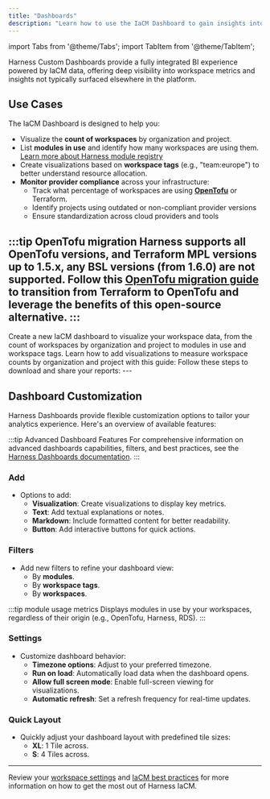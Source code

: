 ```yaml
---
title: "Dashboards"
description: "Learn how to use the IaCM Dashboard to gain insights into workspace usage, visualize data, and customize your dashboard for better decision-making."
---
```


import Tabs from '@theme/Tabs';
import TabItem from '@theme/TabItem';

Harness Custom Dashboards provide a fully integrated BI experience powered by IaCM data, offering deep visibility into workspace metrics and insights not typically surfaced elsewhere in the platform.

## Use Cases
The IaCM Dashboard is designed to help you:

- Visualize the **count of workspaces** by organization and project.
- List **modules in use** and identify how many workspaces are using them. [Learn more about Harness module registry](/docs/infra-as-code-management/registry/module-registry/module-registry-code-structure)
- Create visualizations based on **workspace tags** (e.g., "team:europe") to better understand resource allocation.
- **Monitor provider compliance** across your infrastructure:
  - Track what percentage of workspaces are using [**OpenTofu**](https://opentofu.org/) or Terraform.
  - Identify projects using outdated or non-compliant provider versions
  - Ensure standardization across cloud providers and tools

:::tip OpenTofu migration
Harness supports all OpenTofu versions, and Terraform MPL versions up to 1.5.x, any BSL versions (from 1.6.0) are not supported. 
Follow this [**OpenTofu migration guide**](https://opentofu.org/docs/intro/migration/) to transition from Terraform to OpenTofu and leverage the benefits of this open-source alternative.
:::
---

<Tabs>
<TabItem value="Create a Dashboard">
Create a new IaCM dashboard to visualize your workspace data, from the count of workspaces by organization and project to modules in use and workspace tags.
<DocVideo src="https://app.tango.us/app/embed/a3d70367-96a8-4047-865d-05084dedb47b?skipCover=false&defaultListView=false&skipBranding=false&makeViewOnly=true&hideAuthorAndDetails=true" title="Add Dashboards in Harness" />
</TabItem>
<TabItem value="Add Visualizations">
Learn how to add visualizations to measure workspace counts by organization and project with this guide:

<DocVideo src="https://app.tango.us/app/embed/1072b10f-b9a9-45f8-b83f-c42884300cc3?skipCover=false&defaultListView=false&skipBranding=false&makeViewOnly=true&hideAuthorAndDetails=true" title="Add Visualization in IaCM Dashboard" />
</TabItem>
<TabItem value="Download Reports">
Follow these steps to download and share your reports:

<DocVideo src="https://app.tango.us/app/embed/bc2589cb-951a-43ae-b570-6ed205bdd3f3?skipCover=false&defaultListView=false&skipBranding=false&makeViewOnly=true&hideAuthorAndDetails=true" title="Download Workspace Dashboard Reports" />
</TabItem>
</Tabs>
---

## Dashboard Customization
Harness Dashboards provide flexible customization options to tailor your analytics experience. Here's an overview of available features:

:::tip Advanced Dashboard Features
For comprehensive information on advanced dashboards capabilities, filters, and best practices, see the [Harness Dashboards documentation](/docs/category/harness-dashboards).
:::

### Add
- Options to add:
  - **Visualization**: Create visualizations to display key metrics.
  - **Text**: Add textual explanations or notes.
  - **Markdown**: Include formatted content for better readability.
  - **Button**: Add interactive buttons for quick actions.

### Filters
- Add new filters to refine your dashboard view:
  - By **modules**.
  - By **workspace tags**.
  - By **workspaces**.

:::tip module usage metrics
Displays modules in use by your workspaces, regardless of their origin (e.g., OpenTofu, Harness, RDS).
:::

### Settings
- Customize dashboard behavior:
  - **Timezone options**: Adjust to your preferred timezone.
  - **Run on load**: Automatically load data when the dashboard opens.
  - **Allow full screen mode**: Enable full-screen viewing for visualizations.
  - **Automatic refresh**: Set a refresh frequency for real-time updates.

### Quick Layout
- Quickly adjust your dashboard layout with predefined tile sizes:
  - **XL**: 1 Tile across.
  - **S**: 4 Tiles across.

---
Review your [workspace settings](/docs/infra-as-code-management/workspaces/workspace-tabs) and [IaCM best practices](/docs/infra-as-code-management/iacm-best-practices) for more information on how to get the most out of Harness IaCM.